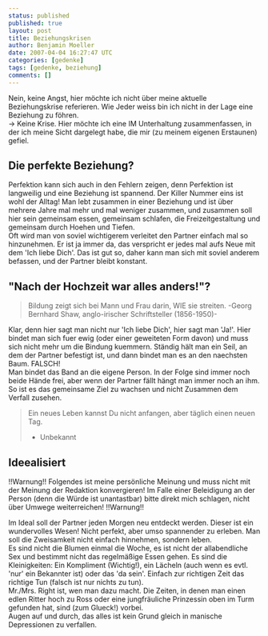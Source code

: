 ```yaml
---
status: published
published: true
layout: post
title: Beziehungskrisen
author: Benjamin Moeller
date: 2007-04-04 16:27:47 UTC
categories: [gedenke]
tags: [gedenke, beziehung]
comments: []
---
```

Nein, keine Angst, hier möchte ich nicht über meine aktuelle Beziehungskrise referieren. Wie Jeder weiss bin ich nicht in der Lage eine Beziehung zu föhren.  
-> Keine Krise.
Hier möchte ich eine IM Unterhaltung zusammenfassen, in der ich meine Sicht dargelegt habe, die mir (zu meinem eigenen Erstaunen) gefiel.  

## Die perfekte Beziehung?
Perfektion kann sich auch in den Fehlern zeigen, denn Perfektion ist langweilig und eine Beziehung ist spannend. Der Killer Nummer eins ist wohl der Alltag! Man lebt zusammen in einer Beziehung und ist über mehrere Jahre mal mehr und mal weniger zusammen, und zusammen soll hier sein gemeinsam essen, gemeinsam schlafen, die Freizeitgestaltung und gemeinsam durch Hoehen und Tiefen.  
Oft wird man von soviel wichtigerem verleitet den Partner einfach mal so hinzunehmen. Er ist ja immer da, das verspricht er jedes mal aufs Neue mit dem 'Ich liebe Dich'. Das ist gut so, daher kann man sich mit soviel anderem befassen, und der Partner bleibt konstant.  

## "Nach der Hochzeit war alles anders!"?
> Bildung zeigt sich bei Mann und Frau darin, WIE sie streiten.
>  -Georg Bernhard Shaw, anglo-irischer Schriftsteller (1856-1950)-

Klar, denn hier sagt man nicht nur 'Ich liebe Dich', hier sagt man 'Ja!'. Hier bindet man sich fuer ewig (oder einer geweiteten Form davon) und muss sich nicht mehr um die Bindung kuemmern. Ständig hält man ein Seil, an dem der Partner befestigt ist, und dann bindet man es an den naechsten Baum. FALSCH!  
Man bindet das Band an die eigene Person. In der Folge sind immer noch beide Hände frei, aber wenn der Partner fällt hängt man immer noch an ihm. So ist es das gemeinsame Ziel zu wachsen und nicht Zusammen dem Verfall zusehen.

> Ein neues Leben kannst Du nicht anfangen, aber täglich einen neuen Tag.
> - Unbekannt

## Ideealisiert
!!Warnung!! Folgendes ist meine persönliche Meinung und muss nicht mit der Meinung der Redaktion konvergieren! Im Falle einer Beleidigung an der Person (denn die Würde ist unantastbar) bitte direkt mich schlagen, nicht über Umwege weiterreichen! !!Warnung!!

Im Ideal soll der Partner jeden Morgen neu entdeckt werden. Dieser ist ein wundervolles Wesen! Nicht perfekt, aber umso spannender zu erleben. Man soll die Zweisamkeit nicht einfach hinnehmen, sondern leben.  
Es sind nicht die Blumen einmal die Woche, es ist nicht der allabendliche Sex und bestimmt nicht das regelmäßige Essen gehen. Es sind die Kleinigkeiten: Ein Kompliment (Wichtig!), ein Lächeln (auch wenn es evtl. 'nur' ein Bekannter ist) oder das 'da sein'. Einfach zur richtigen Zeit das richtige Tun (falsch ist nur nichts zu tun).  
Mr./Mrs. Right ist, wen man dazu macht. Die Zeiten, in denen man einen edlen Ritter hoch zu Ross oder eine jungfräuliche Prinzessin oben im Turm gefunden hat, sind (zum Glueck!) vorbei.  
Augen auf und durch, das alles ist kein Grund gleich in manische Depressionen zu verfallen.
